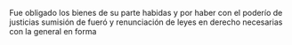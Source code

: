 Fue obligado los bienes de su parte habidas y por haber con
el poderío de justicias sumisión de fueró y renunciación
de leyes en derecho necesarias con la general en forma